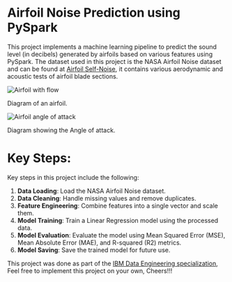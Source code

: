 # Airfoil Noise Prediction using PySpark

This project implements a machine learning pipeline to predict the sound level (in decibels) generated by airfoils based on various features using PySpark. The dataset used in this project is the NASA Airfoil Noise dataset and can be found at [Airfoil Self-Noise](https://archive.ics.uci.edu/dataset/291/airfoil+self+noise), it contains various aerodynamic and acoustic tests of airfoil blade sections. 

![Airfoil with flow](https://cf-courses-data.s3.us.cloud-object-storage.appdomain.cloud/IBMSkillsNetwork-BD0231EN-Coursera/images/Airfoil_with_flow.png)

Diagram of an airfoil.

![Airfoil angle of attack](https://cf-courses-data.s3.us.cloud-object-storage.appdomain.cloud/IBMSkillsNetwork-BD0231EN-Coursera/images/Airfoil_angle_of_attack.jpg)

Diagram showing the Angle of attack.

# Key Steps:
Key steps in this project include the following:
1. **Data Loading**: Load the NASA Airfoil Noise dataset.
2. **Data Cleaning**: Handle missing values and remove duplicates.
3. **Feature Engineering**: Combine features into a single vector and scale them.
4. **Model Training**: Train a Linear Regression model using the processed data.
5. **Model Evaluation**: Evaluate the model using Mean Squared Error (MSE), Mean Absolute Error (MAE), and R-squared (R2) metrics.
6. **Model Saving**: Save the trained model for future use.

This project was done as part of the [IBM Data Engineering specialization](https://www.coursera.org/professional-certificates/ibm-data-engineer), Feel free to implement this project on your own, Cheers!!!
